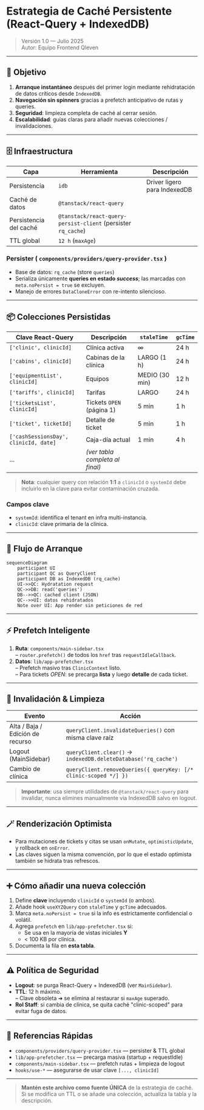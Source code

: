 # Estrategia de Caché Persistente (React-Query + IndexedDB)

> Versión 1.0 — Julio 2025  
> Autor: Equipo Frontend Qleven

---

## 🎯 Objetivo

1. **Arranque instantáneo** después del primer login mediante rehidratación de datos críticos desde `IndexedDB`.
2. **Navegación sin spinners** gracias a prefetch anticipativo de rutas y queries.
3. **Seguridad**: limpieza completa de caché al cerrar sesión.
4. **Escalabilidad**: guías claras para añadir nuevas colecciones / invalidaciones.

---

## 🗄️ Infraestructura

| Capa | Herramienta | Descripción |
|------|-------------|-------------|
| Persistencia | `idb` | Driver ligero para IndexedDB |
| Caché de datos | `@tanstack/react-query` |
| Persistencia del caché | `@tanstack/react-query-persist-client` (persister `rq_cache`) |
| TTL global | `12 h` (`maxAge`) |

### Persister ( `components/providers/query-provider.tsx` )
* Base de datos: `rq_cache`  (store `queries`)
* Serializa únicamente **queries en estado *success***; las marcadas con `meta.noPersist = true` se excluyen.
* Manejo de errores `DataCloneError` con re-intento silencioso.

---

## 📦 Colecciones Persistidas

| Clave React-Query | Descripción | `staleTime` | `gcTime` |
|------------------|-------------|-------------|-----------|
| `['clinic', clinicId]` | Clínica activa | ∞ | 24 h |
| `['cabins', clinicId]` | Cabinas de la clínica | LARGO (1 h) | 24 h |
| `['equipmentList', clinicId]` | Equipos | MEDIO (30 min) | 12 h |
| `['tariffs', clinicId]` | Tarifas | LARGO | 24 h |
| `['ticketsList', clinicId]` | Tickets `OPEN` (página 1) | 5 min | 1 h |
| `['ticket', ticketId]` | Detalle de ticket | 5 min | 1 h |
| `['cashSessionsDay', clinicId, date]` | Caja-día actual | 1 min | 4 h |
| … | _(ver tabla completa al final)_ |

> **Nota**: cualquier query con relación **1:1** a `clinicId` o `systemId` debe incluirlo en la clave para evitar contaminación cruzada.

### Campos clave
* `systemId`: identifica el tenant en infra multi-instancia.
* `clinicId`: clave primaria de la clínica.

---

## 🚀 Flujo de Arranque

```mermaid
sequenceDiagram
    participant UI
    participant QC as QueryClient
    participant DB as IndexedDB (rq_cache)
    UI->>QC: Hydratation request
    QC->>DB: read('queries')
    DB-->>QC: cached client (JSON)
    QC-->>UI: datos rehidratados
    Note over UI: App render sin peticiones de red
```

---

## ⚡ Prefetch Inteligente

1. **Ruta**: `components/main-sidebar.tsx`  
   – `router.prefetch()` de todos los `href` tras `requestIdleCallback`.
2. **Datos**: `lib/app-prefetcher.tsx`  
   – Prefetch masivo tras `ClinicContext` listo.  
   – Para tickets *OPEN*: se precarga **lista** y luego **detalle** de cada ticket.

---

## 🔄 Invalidación & Limpieza

| Evento | Acción |
|--------|--------|
| Alta / Baja / Edición de recurso | `queryClient.invalidateQueries()` con misma clave raíz |
| Logout (MainSidebar) | `queryClient.clear()` → `indexedDB.deleteDatabase('rq_cache')` |
| Cambio de clínica | `queryClient.removeQueries({ queryKey: [/* clinic-scoped */] })` |

> **Importante**: usa siempre utilidades de `@tanstack/react-query` para invalidar, nunca elimines manualmente via IndexedDB salvo en logout.

---

## 🪄 Renderización Optimista

* Para mutaciones de tickets y citas se usan `onMutate`, `optimisticUpdate`, y rollback en `onError`.
* Las claves siguen la misma convención, por lo que el estado optimista también se hidrata tras refrescos.

---

## ➕ Cómo añadir una nueva colección

1. Define **clave** incluyendo `clinicId` o `systemId` (o ambos).
2. Añade hook `useXYZQuery` con `staleTime` y `gcTime` adecuados.
3. Marca `meta.noPersist = true` si la info es estrictamente confidencial o volátil.  
4. Agrega `prefetch` en `lib/app-prefetcher.tsx` si:
   * Se usa en la mayoría de vistas iniciales **Y**
   * < 100 KB por clínica.
5. Documenta la fila en **esta tabla**.

---

## ⚠️ Política de Seguridad

* **Logout**: se purga React-Query + IndexedDB (ver `MainSidebar`).
* **TTL**: 12 h máximo.  
  – Clave obsoleta ➜ se elimina al restaurar si `maxAge` superado.
* **Rol Staff**: si cambia de clínica, se quita caché "clinic-scoped" para evitar fuga de datos.

---

## 📑 Referencias Rápidas

* `components/providers/query-provider.tsx` — persister & TTL global
* `lib/app-prefetcher.tsx` — precarga masiva (startup + requestIdle)
* `components/main-sidebar.tsx` — prefetch rutas + limpieza de logout
* `hooks/use-*` — asegurarse de usar clave `[..., clinicId]`

---

> **Mantén este archivo como fuente ÚNICA** de la estrategia de caché.
> Si se modifica un TTL o se añade una colección, actualiza la tabla y la descripción. 